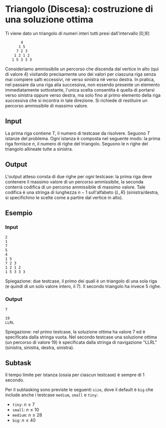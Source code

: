 # Triangolo (Discesa): costruzione di una soluzione ottima
   
Ti viene dato un triangolo di numeri interi tutti presi dall'intervallo [0,9]:
```
       4
      1 5
     7 2 3
    1 2 1 2
   1 5 3 3 3
```
   
Consideriamo ammissibile un percorso che discenda dal vertice in alto (quì di valore 4) visitando precisamente uno dei valori per ciascuna riga senza mai compiere salti eccessivi, nè verso sinistra nè verso destra. In pratica, nel passare da una riga alla successiva, non essendo presente un elemento immediatamente sottostante, l'unica scelta consentita è quella di portarsi verso sinistra oppure verso destra, ma solo fino al primo elemento della riga successiva che si incontra in tale direzione.
Si richiede di restituire un percorso ammissibile di massimo valore.


## Input
La prima riga contiene $T$, il numero di testcase da risolvere. Seguono $T$
istanze del problema. Ogni istanza è composta nel seguente modo: la prima
riga fornisce $n$, il numero di righe del triangolo.
Seguono le n righe del triangolo allineate tutte a sinistra.

## Output
L'output atteso consta di due righe per ogni testcase: la prima riga deve contenere il massimo valore di un percorso ammissibile, la seconda conterrà codifica di un percorso ammissibile di massimo valore. Tale codifica è una stringa di lunghezza $n-1$ sull'alfabeto $\{L,R\}$ (sinistra/destra, si specifichino le scelte come a partire dal vertice in alto).


## Esempio

### Input
```
2
1
7
5
4
1 5
7 2 3
1 2 1 2
1 5 3 3 3
```
Spiegazione: due testcase, il primo dei quali è un triangolo di una sola riga (e quindi di un solo valore intero, il 7). Il secondo triangolo ha invece 5 righe.

### Output
```
7

19
LLRL
```

Spiegazione: nel primo testcase, la soluzione ottima ha valore 7 ed è specificata dalla stringa vuota. Nel secondo testcase una soluzione ottima (un percorso di valore 19) è specificata dalla stringa di navigazione "LLRL" (sinistra, sinistra, destra, sinistra).


## Subtask

Il tempo limite per istanza (ossia per ciascun testcase) è sempre di $1$ secondo.

Per il subtasking sono previste le seguenti `size`, dove il default è `big` che include anche i testcase `medium`, `small` e `tiny`:

* `tiny`: $n \leq 7$
* `small`: $n \leq 10$
* `medium`: $n \leq 28$
* `big`: $n \leq 40$



